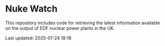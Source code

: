 # Nuke Watch

This repository includes code for retrieving the latest information available on the output of EDF nuclear power plants in the UK.

Last updated: 2025-01-24 18:18